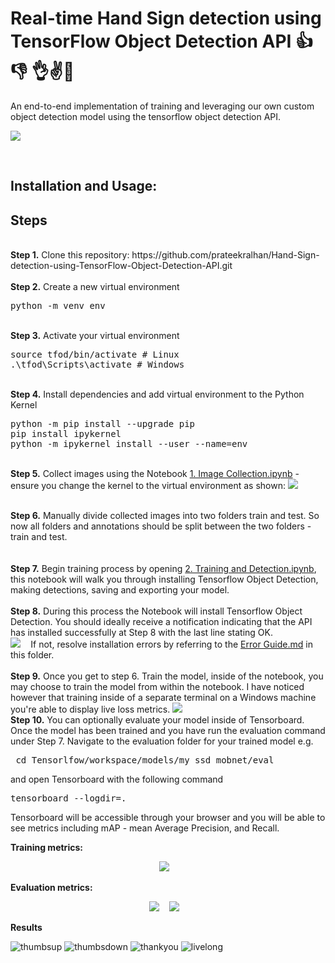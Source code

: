 # Real-time Hand Sign detection using TensorFlow Object Detection API 👍 👎 👌✌️👐
An end-to-end implementation of training and leveraging our own custom object detection model using the tensorflow object detection API.

<kbd>
<img src="https://user-images.githubusercontent.com/29462447/116663374-a1482780-a9b4-11eb-903e-aa3a22680d4d.jpg" data-canonical-src="https://user-images.githubusercontent.com/29462447/116663374-a1482780-a9b4-11eb-903e-aa3a22680d4d.jpg"/> 
</kbd>

&nbsp;
## Installation and Usage:
## Steps
<br />
<b>Step 1.</b> Clone this repository: https://github.com/prateekralhan/Hand-Sign-detection-using-TensorFlow-Object-Detection-API.git
<br/><br/>
<b>Step 2.</b> Create a new virtual environment 
<pre>
python -m venv env
</pre> 
<br/>
<b>Step 3.</b> Activate your virtual environment
<pre>
source tfod/bin/activate # Linux
.\tfod\Scripts\activate # Windows 
</pre>
<br/>
<b>Step 4.</b> Install dependencies and add virtual environment to the Python Kernel
<pre>
python -m pip install --upgrade pip
pip install ipykernel
python -m ipykernel install --user --name=env
</pre>
<br/>
<b>Step 5.</b> Collect images using the Notebook <a href="https://github.com/prateekralhan/Hand-Sign-detection-using-TensorFlow-Object-Detection-API/blob/main/Image%20Collection.ipynb">1. Image Collection.ipynb</a> - ensure you change the kernel to the virtual environment as shown:
<kbd>
<img src="https://user-images.githubusercontent.com/29462447/116665184-10268000-a9b7-11eb-94d7-991321e850d3.png" data-canonical-src="https://user-images.githubusercontent.com/29462447/116665184-10268000-a9b7-11eb-94d7-991321e850d3.png"/> 
</kbd>

&nbsp;
<br/>
<b>Step 6.</b> Manually divide collected images into two folders train and test. So now all folders and annotations should be split between the two folders - train and test.<br/>
<br/><br/>
<b>Step 7.</b> Begin training process by opening <a href="https://github.com/prateekralhan/Hand-Sign-detection-using-TensorFlow-Object-Detection-API/blob/main/Training%20%26%20Detection.ipynb">2. Training and Detection.ipynb</a>, this notebook will walk you through installing Tensorflow Object Detection, making detections, saving and exporting your model. 
<br /><br/>
<b>Step 8.</b> During this process the Notebook will install Tensorflow Object Detection. You should ideally receive a notification indicating that the API has installed successfully at Step 8 with the last line stating OK.  
<kbd>
<img src="https://i.imgur.com/FSQFo16.png" data-canonical-src="https://i.imgur.com/FSQFo16.png"/> 
</kbd>
&nbsp;
If not, resolve installation errors by referring to the <a href="https://github.com/prateekralhan/Hand-Sign-detection-using-TensorFlow-Object-Detection-API/blob/main/Error%20Guide.md">Error Guide.md</a> in this folder.
<br /> <br/>
<b>Step 9.</b> Once you get to step 6. Train the model, inside of the notebook, you may choose to train the model from within the notebook. I have noticed however that training inside of a separate terminal on a Windows machine you're able to display live loss metrics. 
<kbd>
<img src="https://user-images.githubusercontent.com/29462447/116666186-4e706f00-a9b8-11eb-9c0f-a4b449ca2f35.png" data-canonical-src="https://user-images.githubusercontent.com/29462447/116666186-4e706f00-a9b8-11eb-9c0f-a4b449ca2f35.png"/> 
</kbd>
&nbsp;
<br />
<b>Step 10.</b> You can optionally evaluate your model inside of Tensorboard. Once the model has been trained and you have run the evaluation command under Step 7. Navigate to the evaluation folder for your trained model e.g. 
<pre> cd Tensorlfow/workspace/models/my_ssd_mobnet/eval</pre> 
and open Tensorboard with the following command
<pre>tensorboard --logdir=. </pre>
Tensorboard will be accessible through your browser and you will be able to see metrics including mAP - mean Average Precision, and Recall.
<br />

<b>Training metrics:</b>
<p style="text-align:center"> 
  <kbd>
  <img src="https://user-images.githubusercontent.com/29462447/116665999-1406d200-a9b8-11eb-8f2c-435ec1453f0b.png" data-canonical-src="https://user-images.githubusercontent.com/29462447/116665999-1406d200-a9b8-11eb-8f2c-435ec1453f0b.png"/> 
  </kbd>
  &nbsp;
</p>

<b>Evaluation metrics:</b>
<p style="text-align:center"> 
  <kbd>
  <img src="https://user-images.githubusercontent.com/29462447/116666450-955e6480-a9b8-11eb-995b-6bedb1a4d8c5.png" data-canonical-src="https://user-images.githubusercontent.com/29462447/116666450-955e6480-a9b8-11eb-995b-6bedb1a4d8c5.png"/> 
  </kbd>
  &nbsp;

  <kbd>
  <img src="https://user-images.githubusercontent.com/29462447/116666446-94c5ce00-a9b8-11eb-9620-7c80a7b85781.png" data-canonical-src="https://user-images.githubusercontent.com/29462447/116666446-94c5ce00-a9b8-11eb-9620-7c80a7b85781.png"/> 
  </kbd>
  &nbsp;
</p>

<b>Results</b>

![thumbsup](https://user-images.githubusercontent.com/29462447/116669982-d9ebff00-a9bc-11eb-9191-edb855372941.png)
![thumbsdown](https://user-images.githubusercontent.com/29462447/116669975-d8bad200-a9bc-11eb-88d1-733054554f93.png)
![thankyou](https://user-images.githubusercontent.com/29462447/116669968-d6587800-a9bc-11eb-8532-7168656d4519.png)
![livelong](https://user-images.githubusercontent.com/29462447/116669992-dce6ef80-a9bc-11eb-8963-eca65a517887.png)



